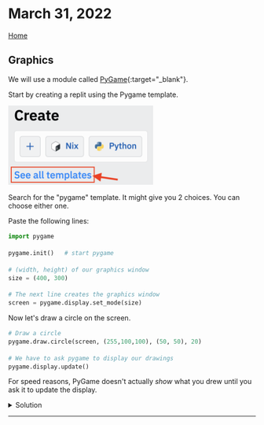 # March 31, 2022
[Home](./index.md)

## Graphics

We will use a module called [PyGame](https://www.pygame.org/docs/){:target="_blank"}.

Start by creating a replit using the Pygame template.

<img width="295" alt="image" src="images/templates.png">

Search for the "pygame" template. It might give you 2 choices. You can choose either one.

Paste the following lines:
```python
import pygame

pygame.init()   # start pygame

# (width, height) of our graphics window
size = (400, 300)

# The next line creates the graphics window
screen = pygame.display.set_mode(size)
```

Now let's draw a circle on the screen.
```python
# Draw a circle
pygame.draw.circle(screen, (255,100,100), (50, 50), 20)

# We have to ask pygame to display our drawings
pygame.display.update()
```
For speed reasons, PyGame doesn't actually *show* what you drew until you ask it to update the display.

<details>
<summary>Solution</summary>
<pre><code>age = int(age_string)
print(f'Ten  years from now, you will be {age+10} years old.')
</code></pre>
</details>

---

